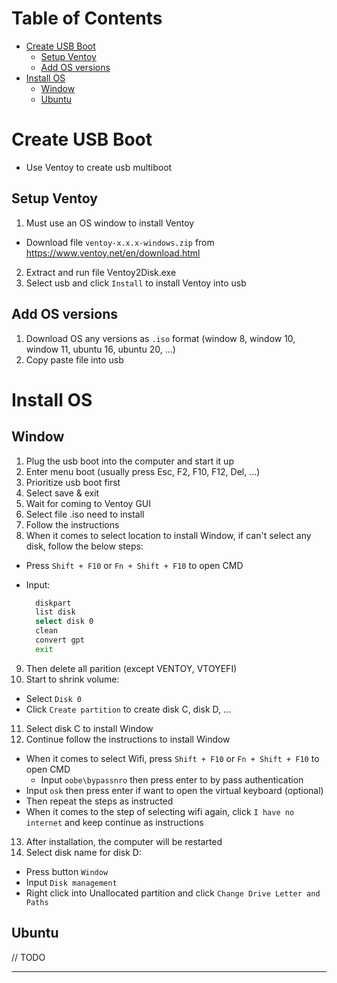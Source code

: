 # Table of Contents

- [Create USB Boot](#create-usb-boot)
  - [Setup Ventoy](#setup-ventoy)
  - [Add OS versions](#add-os-versions)
- [Install OS](#install-os)
  - [Window](#window)
  - [Ubuntu](#ubuntu)

# Create USB Boot

- Use Ventoy to create usb multiboot

## Setup Ventoy

1. Must use an OS window to install Ventoy

- Download file `ventoy-x.x.x-windows.zip` from https://www.ventoy.net/en/download.html

2. Extract and run file Ventoy2Disk.exe
3. Select usb and click `Install` to install Ventoy into usb

## Add OS versions

1. Download OS any versions as `.iso` format (window 8, window 10, window 11, ubuntu 16, ubuntu 20, ...)
2. Copy paste file into usb

# Install OS

## Window

1. Plug the usb boot into the computer and start it up
2. Enter menu boot (usually press Esc, F2, F10, F12, Del, ...)
3. Prioritize usb boot first
4. Select save & exit
5. Wait for coming to Ventoy GUI
6. Select file .iso need to install
7. Follow the instructions
8. When it comes to select location to install Window, if can't select any disk, follow the below steps:

- Press `Shift + F10` or `Fn + Shift + F10` to open CMD
- Input:

  ```bash
    diskpart
    list disk
    select disk 0
    clean
    convert gpt
    exit
  ```

9. Then delete all parition (except VENTOY, VTOYEFI)
10. Start to shrink volume:

- Select `Disk 0`
- Click `Create partition` to create disk C, disk D, ...

11. Select disk C to install Window
12. Continue follow the instructions to install Window

- When it comes to select Wifi, press `Shift + F10` or `Fn + Shift + F10` to open CMD
  - Input `oobe\bypassnro` then press enter to by pass authentication
- Input `osk` then press enter if want to open the virtual keyboard (optional)
- Then repeat the steps as instructed
- When it comes to the step of selecting wifi again, click `I have no internet` and keep continue as instructions

13. After installation, the computer will be restarted
14. Select disk name for disk D:

- Press button `Window`
- Input `Disk management`
- Right click into Unallocated partition and click `Change Drive Letter and Paths`

## Ubuntu

// TODO

---

